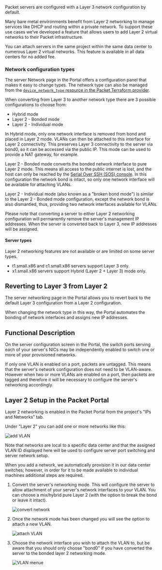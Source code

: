 <!-- <meta>
{
    "title":"Layer 2",
    "description":"A quick look at the layer 2 feature.",
    "tag":["layer 2", "networking", "advanced"],
    "seo-title": "Layer 2 Network Topology - Packet Developer Docs",
    "seo-description": "A quick look at the layer 2 feature.",
    "og-title": "Layer 2 Network Topology - Packet Developer Docs",
    "og-description": "A quick look at the layer 2 feature.",
    "og-image": "/images/packet-product-docs.png"
}
</meta> -->

Packet servers are configured with a Layer 3 network configuration by default.

Many bare metal environments benefit from Layer 2 networking to manage services
like DHCP and routing within a private network. To support these use cases we’ve
developed a feature that allows users to add Layer 2 virtual networks to their
Packet infrastructure.

You can attach servers in the same project within the same data center to
numerous Layer 2 virtual networks. This feature is available in all data centers
for no added fee.

### Network configuration types

The server Network page in the Portal offers a configuration panel that makes it
easy to change types.  The network type can also be managed from the
[`device_network_type` resource in the Packet Terraform
provider](https://registry.terraform.io/providers/packethost/packet/latest/docs/resources/device_network_type).

When converting from Layer 3 to another network type there are 3 possible
configurations to choose from:

* Hybrid mode
* Layer 2 - Bonded mode
* Layer 2 - Individual mode

In Hybrid mode, only one network interface is removed from bond and placed in
Layer 2 mode. VLANs can then be attached to this interface for Layer 2
connectivity. This preserves Layer 3 connectivity to the server via bond0, so it
can be accessed via the public IP.  This mode can be used to provide a NAT
gateway, for example.

Layer 2 - Bonded mode converts the bonded network interface to pure Layer 2
mode. This means all access to the public internet is lost, and the host can
only be reached by the [Serial Over SSH (SOS)
console](https://www.packet.com/developers/docs/servers/key-features/sos-serial-over-ssh/).
In this configuration the network bond is intact, so only one network interface
will be available for attaching VLANs.

Layer 2 - Individual mode (also known as a "broken bond mode") is similar to the
Layer 2 - Bonded mode configuration, except the network bond is also dismantled,
thus, providing two network interfaces available for VLANs.

Please note that converting a server to either Layer 2 networking configuration
will permanently remove the server's management IP addresses. When the server is
converted back to Layer 3, new IP addresses will be assigned.

#### Server types

Layer 2 networking features are not available or are limited on some server
types.

* t1.small.x86 and c1.small.x86 servers support Layer 3 only.
* x1.small.x86 servers support Hybrid (Layer 2 + Layer 3) mode only.

## Reverting to Layer 3 from Layer 2

The server networking page in the Portal allows you to revert back to the
default Layer 3 configuration from a Layer 2 configuration.

When changing the network type in this way, the Portal automates the bonding of
network interfaces and assigns new IP addresses.

## Functional Description

On the server configuration screen in the Portal, the switch ports serving each
of your server's NICs may be independently enabled to switch one or more of your
provisioned networks.

If only one VLAN is enabled on a port, packets are untagged. This means that the
server's network configuration does not need to be VLAN-aware. However when two
or more VLANs are enabled on a port, then packets are tagged and therefore it
will be necessary to configure the server's networking accordingly.

## Layer 2 Setup in the Packet Portal

Layer 2 networking is enabled in the Packet Portal from the project's "IPs and
Networks" tab.

Under "Layer 2" you can add one or more networks like this:

![add VLAN](../../../images/layer-2-overview/add-vlan.jpg)

Note that networks are local to a specific data center and that the assigned
VLAN ID displayed here will be used to configure server port switching and
server network setup.

When you add a network, we automatically provision it in our data center
switches; however, in order for it to be made available to individual machines
additional steps are required.

1. Convert the server's networking mode. This will configure the server to allow
   attachment of your server's network interfaces to your VLAN. You can choose a
   mix/hybrid pure Layer 2 (with the option to break the bond or leave it
   intact).

   ![convert network](../../../images/layer-2-overview/convert-network-mode.jpg)

1. Once the network mode has been changed you will see the option to attach a
   new VLAN.

   ![attach VLAN](../../../images/layer-2-overview/attach-vlan-step1.jpg)

1. Choose the network interface you wish to attach the VLAN to, but be aware
   that you should only choose "bond0" if you have converted the server to the
   bonded layer 2 networking mode.

   ![VLAN menue](../../../images/layer-2-overview/attach-vlan-step2.jpg)
